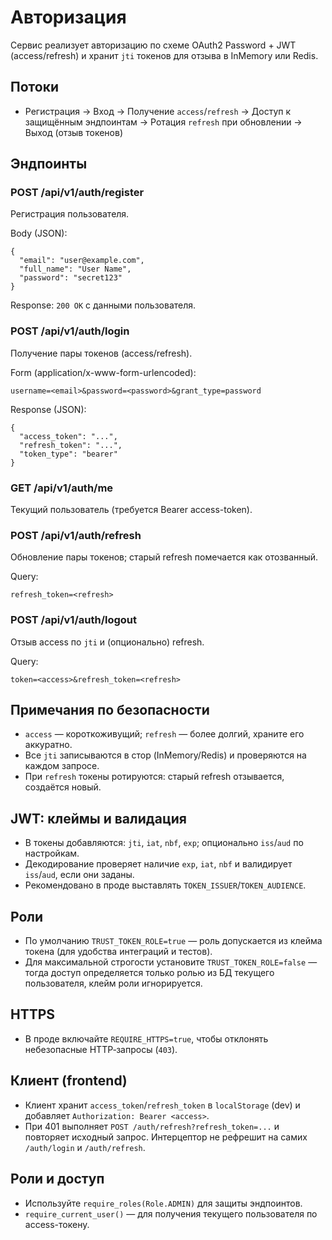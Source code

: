 # Авторизация

Сервис реализует авторизацию по схеме OAuth2 Password + JWT (access/refresh) и хранит `jti` токенов для отзыва в InMemory или Redis.

## Потоки
- Регистрация → Вход → Получение `access`/`refresh` → Доступ к защищённым эндпоинтам → Ротация `refresh` при обновлении → Выход (отзыв токенов)

## Эндпоинты

### POST /api/v1/auth/register
Регистрация пользователя.

Body (JSON):
```
{
  "email": "user@example.com",
  "full_name": "User Name",
  "password": "secret123"
}
```

Response: `200 OK` с данными пользователя.

### POST /api/v1/auth/login
Получение пары токенов (access/refresh).

Form (application/x-www-form-urlencoded):
```
username=<email>&password=<password>&grant_type=password
```

Response (JSON):
```
{
  "access_token": "...",
  "refresh_token": "...",
  "token_type": "bearer"
}
```

### GET /api/v1/auth/me
Текущий пользователь (требуется Bearer access-token).

### POST /api/v1/auth/refresh
Обновление пары токенов; старый refresh помечается как отозванный.

Query:
```
refresh_token=<refresh>
```

### POST /api/v1/auth/logout
Отзыв access по `jti` и (опционально) refresh.

Query:
```
token=<access>&refresh_token=<refresh>
```

## Примечания по безопасности
- `access` — короткоживущий; `refresh` — более долгий, храните его аккуратно.
- Все `jti` записываются в стор (InMemory/Redis) и проверяются на каждом запросе.
- При `refresh` токены ротируются: старый refresh отзывается, создаётся новый.

## JWT: клеймы и валидация
- В токены добавляются: `jti`, `iat`, `nbf`, `exp`; опционально `iss`/`aud` по настройкам.
- Декодирование проверяет наличие `exp`, `iat`, `nbf` и валидирует `iss`/`aud`, если они заданы.
- Рекомендовано в проде выставлять `TOKEN_ISSUER`/`TOKEN_AUDIENCE`.

## Роли
- По умолчанию `TRUST_TOKEN_ROLE=true` — роль допускается из клейма токена (для удобства интеграций и тестов).
- Для максимальной строгости установите `TRUST_TOKEN_ROLE=false` — тогда доступ определяется только ролью из БД текущего пользователя, клейм роли игнорируется.

## HTTPS
- В проде включайте `REQUIRE_HTTPS=true`, чтобы отклонять небезопасные HTTP‑запросы (`403`).

## Клиент (frontend)
- Клиент хранит `access_token`/`refresh_token` в `localStorage` (dev) и добавляет `Authorization: Bearer <access>`.
- При 401 выполняет `POST /auth/refresh?refresh_token=...` и повторяет исходный запрос. Интерцептор не рефрешит на самих `/auth/login` и `/auth/refresh`.

## Роли и доступ
- Используйте `require_roles(Role.ADMIN)` для защиты эндпоинтов.
- `require_current_user()` — для получения текущего пользователя по access-токену.
